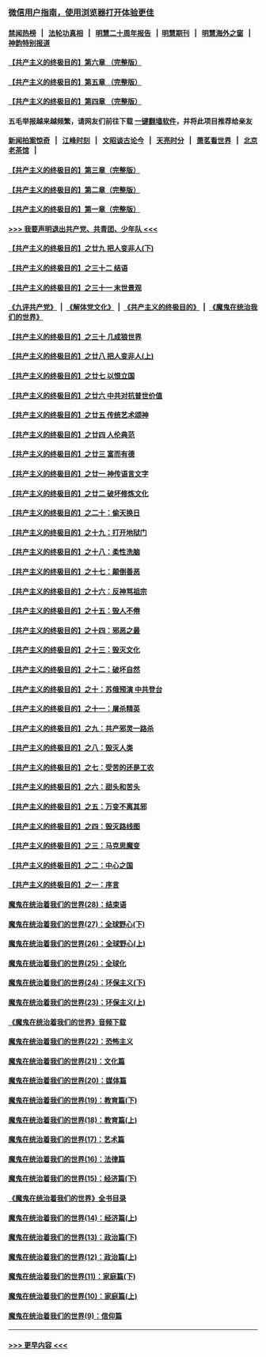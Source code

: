 ### [微信用户指南，使用浏览器打开体验更佳](https://github.com/gfw-breaker/banned-news1/blob/master/indexes/wechat-guide.md?t=0)
#### [禁闻热榜](热点新闻.md?t=0)  &nbsp;&nbsp;|&nbsp;&nbsp; [法轮功真相](https://github.com/gfw-breaker/truth/blob/master/README.md?t=0) &nbsp;&nbsp;|&nbsp;&nbsp; [明慧二十周年报告](https://github.com/gfw-breaker/mh-reports/blob/master/README.md?t=0) &nbsp;&nbsp;|&nbsp;&nbsp;[明慧期刊](https://github.com/gfw-breaker/mh-qikan) &nbsp;&nbsp;|&nbsp;&nbsp; [明慧海外之窗](https://github.com/gfw-breaker/mh-news/blob/master/README.md?t=0) &nbsp;&nbsp;|&nbsp;&nbsp; [神韵特别报道](https://github.com/gfw-breaker/mh-news/blob/master/shenyun.md?t=0)
#### [【共产主义的终极目的】第六章 （完整版）](../pages/nsc422/n11428913.md?t=02140102) 
#### [【共产主义的终极目的】第五章 （完整版）](../pages/nsc422/n11428912.md?t=02140102) 
#### [【共产主义的终极目的】第四章 （完整版）](../pages/nsc422/n11428907.md?t=02140102) 
#### 五毛举报越来越频繁，请网友们前往下载 [一键翻墙软件](https://github.com/gfw-breaker/ssr-accounts)，并将此项目推荐给亲友
#### [新闻拍案惊奇](https://github.com/gfw-breaker/banned-news1/blob/master/pages/link4.md) &nbsp;&nbsp;|&nbsp;&nbsp; [江峰时刻](https://github.com/gfw-breaker/banned-news1/blob/master/pages/link4.md) &nbsp;&nbsp;|&nbsp;&nbsp; [文昭谈古论今](https://github.com/gfw-breaker/banned-news1/blob/master/pages/link4.md) &nbsp;&nbsp;|&nbsp;&nbsp; [天亮时分](https://github.com/gfw-breaker/banned-news1/blob/master/pages/link4.md) &nbsp;&nbsp;|&nbsp;&nbsp; [萧茗看世界](https://github.com/gfw-breaker/banned-news1/blob/master/pages/link4.md) &nbsp;&nbsp;|&nbsp;&nbsp; [北京老茶馆](https://github.com/gfw-breaker/banned-news1/blob/master/pages/link4.md) &nbsp;&nbsp;|&nbsp;&nbsp; 
#### [【共产主义的终极目的】第三章（完整版）](../pages/nsc422/n11428848.md?t=02140102) 
#### [【共产主义的终极目的】第二章（完整版）](../pages/nsc422/n11428831.md?t=02140102) 
#### [【共产主义的终极目的】第一章（完整版）](../pages/nsc422/n11417651.md?t=02140102) 
#### [>>> 我要声明退出共产党、共青团、少年队 <<<](https://github.com/begood0513/goodnews/blob/master/quit/letter.md) 
#### [【共产主义的终极目的】之廿九 把人变非人(下)](../pages/nsc422/n11344140.md?t=02140102) 
#### [【共产主义的终极目的】之三十二 结语](../pages/nsc422/n11360535.md?t=02140102) 
#### [【共产主义的终极目的】之三十一 末世景观](../pages/nsc422/n11351129.md?t=02140102) 
#### [《九评共产党》](https://github.com/begood0513/9ping.md/blob/master/README.md) &nbsp;|&nbsp; [《解体党文化》](../../../../jtdwh.md/blob/master/README.md)  &nbsp;|&nbsp; [《共产主义的终极目的》](../../../../gczydzjmd.md/blob/master/README.md) &nbsp;|&nbsp; [《魔鬼在统治我们的世界》](../../../../mgztzwmdsj.md/blob/master/README.md) 
#### [【共产主义的终极目的】之三十 几成狼世界](../pages/nsc422/n11348280.md?t=02140102) 
#### [【共产主义的终极目的】之廿八 把人变非人(上)](../pages/nsc422/n11340492.md?t=02140102) 
#### [【共产主义的终极目的】之廿七 以恨立国](../pages/nsc422/n11336944.md?t=02140102) 
#### [【共产主义的终极目的】之廿六 中共对抗普世价值](../pages/nsc422/n11324785.md?t=02140102) 
#### [【共产主义的终极目的】之廿五 传统艺术颂神](../pages/nsc422/n11296396.md?t=02140102) 
#### [【共产主义的终极目的】之廿四 人伦典范](../pages/nsc422/n11296397.md?t=02140102) 
#### [【共产主义的终极目的】之廿三 富而有德](../pages/nsc422/n11283598.md?t=02140102) 
#### [【共产主义的终极目的】之廿一 神传语言文字](../pages/nsc422/n11263265.md?t=02140102) 
#### [【共产主义的终极目的】之廿二 破坏修炼文化](../pages/nsc422/n11245728.md?t=02140102) 
#### [【共产主义的终极目的】之二十：偷天换日](../pages/nsc422/n11238846.md?t=02140102) 
#### [【共产主义的终极目的】之十九：打开地狱门](../pages/nsc422/n11206376.md?t=02140102) 
#### [【共产主义的终极目的】之十八：柔性洗脑](../pages/nsc422/n11199994.md?t=02140102) 
#### [【共产主义的终极目的】之十七：颠倒善恶](../pages/nsc422/n11179782.md?t=02140102) 
#### [【共产主义的终极目的】之十六：反神骂祖宗](../pages/nsc422/n11166798.md?t=02140102) 
#### [【共产主义的终极目的】之十五：毁人不倦](../pages/nsc422/n11166792.md?t=02140102) 
#### [【共产主义的终极目的】之十四：邪恶之最](../pages/nsc422/n11150249.md?t=02140102) 
#### [【共产主义的终极目的】之十三：毁灭文化](../pages/nsc422/n11135227.md?t=02140102) 
#### [【共产主义的终极目的】之十二：破坏自然](../pages/nsc422/n11135214.md?t=02140102) 
#### [【共产主义的终极目的】之十：苏俄预演 中共登台](../pages/nsc422/n11118424.md?t=02140102) 
#### [【共产主义的终极目的】之十一：屠杀精英](../pages/nsc422/n11118442.md?t=02140102) 
#### [【共产主义的终极目的】之九：共产邪灵一路杀](../pages/nsc422/n11114139.md?t=02140102) 
#### [【共产主义的终极目的】之八：毁灭人类](../pages/nsc422/n11108503.md?t=02140102) 
#### [【共产主义的终极目的】之七：受苦的还是工农](../pages/nsc422/n11101809.md?t=02140102) 
#### [【共产主义的终极目的】之六：甜头和苦头](../pages/nsc422/n11096971.md?t=02140102) 
#### [【共产主义的终极目的】之五：万变不离其邪](../pages/nsc422/n11091285.md?t=02140102) 
#### [【共产主义的终极目的】之四：毁灭路线图](../pages/nsc422/n11086284.md?t=02140102) 
#### [【共产主义的终极目的】之三：马克思魔变](../pages/nsc422/n11061941.md?t=02140102) 
#### [【共产主义的终极目的】之二：中心之国](../pages/nsc422/n11047728.md?t=02140102) 
#### [【共产主义的终极目的】之一：序言](../pages/nsc422/n11086077.md?t=02140102) 
#### [魔鬼在统治着我们的世界(28)：结束语](../pages/nsc422/n10936246.md?t=02140102) 
#### [魔鬼在统治着我们的世界(27)：全球野心(下)](../pages/nsc422/n10928319.md?t=02140102) 
#### [魔鬼在统治着我们的世界(26)：全球野心(上)](../pages/nsc422/n10900318.md?t=02140102) 
#### [魔鬼在统治着我们的世界(25)：全球化](../pages/nsc422/n10788205.md?t=02140102) 
#### [魔鬼在统治着我们的世界(24)：环保主义(下)](../pages/nsc422/n10695307.md?t=02140102) 
#### [魔鬼在统治着我们的世界(23)：环保主义(上)](../pages/nsc422/n10688613.md?t=02140102) 
#### [《魔鬼在统治着我们的世界》音频下载](../pages/nsc422/n10635553.md?t=02140102) 
#### [魔鬼在统治着我们的世界(22)：恐怖主义](../pages/nsc422/n10614727.md?t=02140102) 
#### [魔鬼在统治着我们的世界(21)：文化篇](../pages/nsc422/n10597706.md?t=02140102) 
#### [魔鬼在统治着我们的世界(20)：媒体篇](../pages/nsc422/n10586579.md?t=02140102) 
#### [魔鬼在统治着我们的世界(19)：教育篇(下)](../pages/nsc422/n10564808.md?t=02140102) 
#### [魔鬼在统治着我们的世界(18)：教育篇(上)](../pages/nsc422/n10526970.md?t=02140102) 
#### [魔鬼在统治着我们的世界(17)：艺术篇](../pages/nsc422/n10499093.md?t=02140102) 
#### [魔鬼在统治着我们的世界(16)：法律篇](../pages/nsc422/n10485969.md?t=02140102) 
#### [魔鬼在统治着我们的世界(15)：经济篇(下)](../pages/nsc422/n10469975.md?t=02140102) 
#### [《魔鬼在统治着我们的世界》全书目录](../pages/nsc422/n10464261.md?t=02140102) 
#### [魔鬼在统治着我们的世界(14)：经济篇(上)](../pages/nsc422/n10457370.md?t=02140102) 
#### [魔鬼在统治着我们的世界(13)：政治篇(下)](../pages/nsc422/n10448270.md?t=02140102) 
#### [魔鬼在统治着我们的世界(12)：政治篇(上)](../pages/nsc422/n10444576.md?t=02140102) 
#### [魔鬼在统治着我们的世界(11)：家庭篇(下)](../pages/nsc422/n10440961.md?t=02140102) 
#### [魔鬼在统治着我们的世界(10)：家庭篇(上)](../pages/nsc422/n10435448.md?t=02140102) 
#### [魔鬼在统治着我们的世界(9)：信仰篇](../pages/nsc422/n10432159.md?t=02140102) 

----
#### [ >>> 更早内容 <<< ](../indexes/nsc422-earlier.md)
